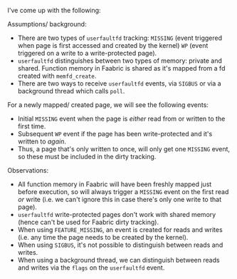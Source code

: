 I've come up with the following:

Assumptions/ background:

- There are two types of `userfaultfd` tracking: `MISSING` (event triggered when
  page is first accessed and created by the kernel) `WP` (event triggered on a
  write to a write-protected page).
- `userfaultfd` distinguishes between two types of memory: private and shared.
  Function memory in Faabric is shared as it's mapped from a fd created with
  `memfd_create`.
- There are two ways to receive `userfaultfd` events, via `SIGBUS` or via a
  background thread which calls `poll`.

For a newly mapped/ created page, we will see the following events:

- Initial `MISSING` event when the page is _either_ read from or written to the
  first time.
- Subsequent `WP` event if the page has been write-protected and it's written
  to _again_.
- Thus, a page that's only written to once, will only get one `MISSING` event,
  so these must be included in the dirty tracking.

Observations:

- All function memory in Faabric will have been freshly mapped just before
  execution, so will always trigger a `MISSING` event on the first read _or_
  write (i.e. we can't ignore this in case there's only one write to that page).
- `userfaultfd` write-protected pages don't work with shared memory (hence can't
  be used for Faabric dirty tracking).
- When using `FEATURE_MISSING`, an event is created for reads and writes (i.e.
  any time the page needs to be created by the kernel).
- When using `SIGBUS`, it's not possible to distinguish between reads and
  writes.
- When using a background thread, we can distinguish between reads and writes
  via the `flags` on the `userfaultfd` event.
